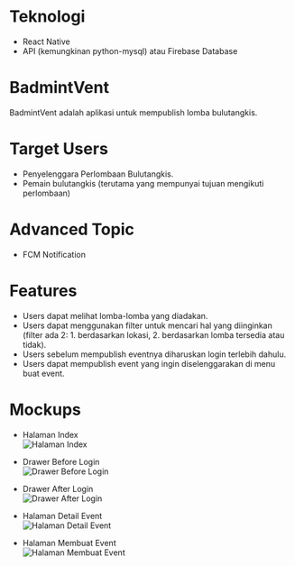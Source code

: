 # Teknologi
- React Native
- API (kemungkinan python-mysql) atau Firebase Database

# BadmintVent

BadmintVent adalah aplikasi untuk mempublish lomba bulutangkis.

# Target Users

- Penyelenggara Perlombaan Bulutangkis.
- Pemain bulutangkis (terutama yang mempunyai tujuan mengikuti perlombaan)

# Advanced Topic

- FCM Notification

# Features

- Users dapat melihat lomba-lomba yang diadakan.
- Users dapat menggunakan filter untuk mencari hal yang diinginkan (filter ada 2: 1. berdasarkan lokasi, 2. berdasarkan lomba tersedia atau tidak).
- Users sebelum mempublish eventnya diharuskan login terlebih dahulu.
- Users dapat mempublish event yang ingin diselenggarakan di menu buat event.

# Mockups

- Halaman Index <br />
![Halaman Index](https://github.com/mekas/mb1313600022/blob/master/1313618029/MockUp/halaman-index.PNG)

- Drawer Before Login <br />
![Drawer Before Login](https://github.com/mekas/mb1313600022/blob/master/1313618029/MockUp/Drawer-Before-Login.PNG)

- Drawer After Login <br />
![Drawer After Login](https://github.com/mekas/mb1313600022/blob/master/1313618029/MockUp/Drawer-After-Login.PNG)

- Halaman Detail Event <br />
![Halaman Detail Event](https://github.com/mekas/mb1313600022/blob/master/1313618029/MockUp/Halaman-Detail-Event.PNG)

- Halaman Membuat Event <br />
![Halaman Membuat Event](https://github.com/mekas/mb1313600022/blob/master/1313618029/MockUp/Halaman-Membuat-Event.PNG)

